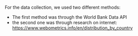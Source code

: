 For the data collection, we used two different methods:
- The first method was through the World Bank Data API 
- the second one was through research on internet: https://www.webometrics.info/en/distribution_by_country

